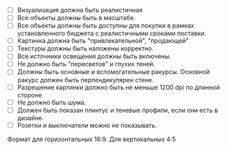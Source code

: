 - [ ] Визуализация должна быть реалистичная
- [ ] Все объекты должны быть в масштабе.
- [ ] Все объекты должны быть доступны для покупки в рамках установленного бюджета с реалистичными сроками поставки.
- [ ] Картинка должна быть "привлекательной", "продающей"
- [ ] Текстуры должны быть наложены корректно.
- [ ] Все источники освещения должны быть включены.
- [ ] Не должно быть "пересветов" и глухих теней.
- [ ] Должны быть основные и вспомогательные ракурсы. Основной ракурс должен быть перпендикулярен стене.
- [ ] Разрешение картинки должно быть не меньше 1200 dpi по длинной стороне
- [ ] Не должно быть шума.
- [ ] Должен быть показан плинтус и теневые профили, если они есть в дизайне.
- [ ] Розетки и выключатели можно не показывать.

Формат для горизонтальных 16:9. Для вертикальных 4:5
